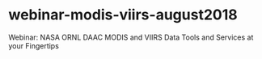 # webinar-modis-viirs-august2018
Webinar: NASA ORNL DAAC MODIS and VIIRS Data Tools and Services at your Fingertips
